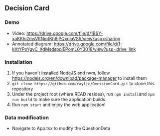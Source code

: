 ## Decision Card

### Demo
- Video: https://drive.google.com/file/d/1B6Y-xaKKhi2msVItNmtKh8jPQxnlaVSh/view?usp=sharing
- Annotated diagram: https://drive.google.com/file/d/1-kXtYPoYgvC_XdMsdspplEPomL0Y3018/view?usp=drive_link

### Installation
1. If you haven't installed NodeJS and nvm, follow https://nodejs.org/en/download/package-manager to install them
2. ```git clone https://github.com/rayljc/DecisionCard.git``` to clone this repository
3. Under the project root (where READ resides), run ```npm install```and ```npm run build``` to make sure the application builds
4. Run ```npm start``` and enjoy the web application!

### Data modification
- Navigate to App.tsx to modify the QuestionData
